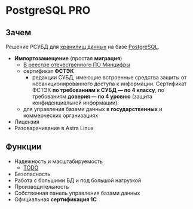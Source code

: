 # PostgreSQL PRO

## Зачем

Решение РСУБД для [хранилищ данных](../../store.md) на базе [PostgreSQL](postgresql.md).

- __Импортозамещение__ (простая __миграция__)
  - [В реестре отечественного ПО Минцифры](https://astra.ocs.ru/tantor)
  - сертификат __ФСТЭК__
    - редакции СУБД, имеющие встроенные средства защиты от несанкционированного доступа к информации. Сертификат ФСТЭК __по требованиям к СУБД — по 4 классу__, по требованиям __доверия — по 4 уровню__ (защита конфиденциальной информации).
  - для управления базами данных в __государственных__ и коммерческих организациях
- Лицензия
- Разоварачивание в Astra Linux

## Функции

- Надежность и масштабируемость
  - [TODO](https://habr.com/ru/companies/syssoft/articles/778752/)
- Безопасность
- Работа с большими БД и под большой нагрузкой
- Производительность
- Собственная панель управления базами данных
- Официальная __сертификация 1С__
